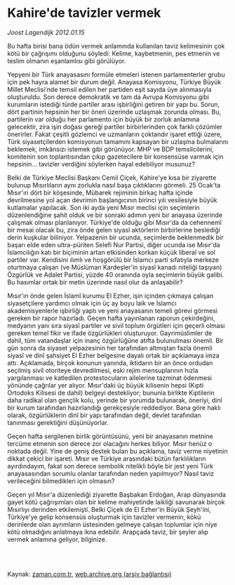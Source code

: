 # Kahire'de tavizler vermek

*Joost Lagendijk 2012.01.15*

<td class="columnist-detail">
<p>Bu hafta birisi bana ödün vermek anlamında kullanılan taviz kelimesinin çok kötü bir çağrışımı olduğunu söyledi: Kelime, kaybetmenin, pes etmenin ve teslim olmanın eşanlamlısı gibi görülüyor.</p>
<p>
<div id="haberMetinDiv">
<p>Yepyeni bir Türk anayasasını formüle etmeleri istenen parlamenterler grubu için pek hayra alamet bir durum değil. Anayasa Komisyonu, Türkiye Büyük Millet Meclisi'nde temsil edilen her partiden eşit sayıda üye alınmasıyla oluşturuldu. Son derece demokratik ve tam da Avrupa Komisyonu gibi kurumların istediği türde partiler arası işbirliğini getiren bir yapı bu. Sorun, dört partinin hepsinin her bir öneri üzerinde uzlaşmak zorunda olması. Bu, partilerin var olduğu her parlamento için büyük bir zorluk anlamına gelecektir, zira işin doğası gereği partiler birbirlerinden çok farklı çözümler önerirler. Fakat çeşitli gözlemci ve uzmanların çoktandır işaret ettiği üzere, Türk siyasetçilerden komisyonun tamamını kapsayan bir uzlaşma bulmalarını beklemek, imkânsızı istemek gibi görünüyor. MHP ve BDP temsilcilerini, komitenin son toplantısından çıkıp gazetecilere bir konsensüse varmak için hepsinin... tavizler verdiğini söylerken hayal edebiliyor musunuz?
<p>Belki de Türkiye Meclisi Başkanı Cemil Çiçek, Kahire'ye kısa bir ziyarette bulunup Mısırlıların aynı zorlukla nasıl başa çıktıklarını görmeli. 25 Ocak'ta Mısır'ın dört bir köşesinde, Mübarek rejiminin birkaç hafta içinde devrilmesine yol açan devrimin başlangıcının birinci yılı vesilesiyle büyük kutlamalar yapılacak. Son iki ayda yeni Mısır meclisi için seçimlerin düzenlendiğine şahit olduk ve bir sonraki adımın yeni bir anayasa üzerinde çalışmak olması planlanıyor. Türkiye'de olduğu gibi Mısır'da da cehennemî bir mesai olacak bu, zira önde gelen siyasî aktörlerin birbirlerine beslediği derin kuşkular biliniyor. Yelpazenin bir ucunda, seçimlerde beklenmedik bir başarı elde eden ultra-püriten Selefi Nur Partisi, diğer ucunda ise Mısır'da İslamcılığın katı bir biçiminin artan etkisinden korkan küçük liberal ve sol partiler var. Kendisini ılımlı ve hoşgörülü bir İslamcı parti sıfatıyla merkeze oturtmaya çalışan (ve Müslüman Kardeşler'in siyasî kanadı niteliği taşıyan) Özgürlük ve Adalet Partisi, yüzde 40 oranında oyla seçimlerin büyük galibi. Bu hasımlar ortak bir metin üzerinde nasıl olur da anlaşabilir?
<p>Mısır'ın önde gelen İslamî kurumu El Ezher, işin içinden çıkmaya çalışan siyasetçilere yardımcı olmak için üç ay boyu laik ve İslamcı akademisyenlerle işbirliği yaptı ve yeni anayasanın temeli görevi görmesi gereken bir rapor hazırladı. Geçen hafta yayınlanan raporun çekirdeğini, medyanın yanı sıra siyasî partiler ve sivil toplum örgütleri için geçerli olması gereken temel fikir ve ifade özgürlükleri oluşturuyor. Gayrimüslimler de dahil, tüm vatandaşlar için inanç özgürlüğüne atıfta bulunulması önemli. Bir gün sonra da siyaset yelpazesinin her tarafından altmıştan fazla önemli siyasî ve dinî şahsiyet El Ezher belgesine dayalı ortak bir açıklamaya imza attı. Açıklamada, birçok konunun yanında, iktidarın bir an önce ordudan seçilmiş sivil otoriteye devredilmesi, eski rejim mensuplarının hızla yargılanması ve katledilen protestocuların ailelerine tazminat ödenmesi yönünde çağrılar yer alıyor. Mısır'daki üç büyük kilisenin hepsi (Kıpti Ortodoks Kilisesi de dahil) belgeyi destekliyor; bununla birlikte Kıptilerin daha radikal olan gençlik kolu, yerinde bir yorumda bulunarak, öneriyi, dinî bir kurum tarafından hazırlandığı gerekçesiyle reddediyor. Bana göre haklı olarak, özgürlüklerin dinî bir yapı tarafından değil, devlet tarafından tanınması gerektiğini düşünüyorlar.
<p>Geçen hafta sergilenen birlik görüntüsünü, yeni bir anayasanın metnine tercüme etmenin son derece zor olacağını herkes biliyor. Mısır henüz o noktada değil. Yine de geniş destek bulan bu açıklama, taviz verme niyetinin dikkat çekici bir işareti. Mısır ve Türkiye arasındaki bütün farklılıkların ayırdındayım, fakat son derece sembolik nitelikli böyle bir jest yeni Türk anayasasından sorumlu olanlar tarafından neden yapılmıyor? Nasıl taviz verileceğini bilmedikleri için olmasın?
<p>Geçen yıl Mısır'a düzenlediği ziyarette Başbakan Erdoğan, Arap dünyasında gayet kötü çağrışımları olan bir kelime mahiyetinde laikliği savunarak birçok Mısırlıyı derinden etkilemişti. Belki Çiçek de El Ezher'in Büyük Şeyh'ini, Türkiye'ye gelip konsensüs oluşturmak için tavizler vermenin, kökü derinlerde olan ayrımların üstesinden gelmeye çalışan toplumlar için niye kötü olmadığını anlatmaya ikna edebilir. Arapçada taviz, bir şeyler alıp vermek anlamına geliyor, bilginize. </p></p></p></p></p></div>
</p>


<p><br>
		 </br></p></td>

Kaynak: [zaman.com.tr](http://zaman.com.tr/yazar.do?yazino=1229688), [web.archive.org (arşiv bağlantısı)](http://web.archive.org/web/20120207002745/http://www.zaman.com.tr:80/yazar.do?yazino=1229688)
